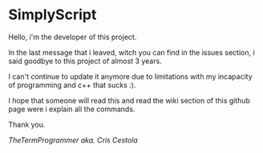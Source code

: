 # SimplyScript

Hello, i'm the developer of this project.

In the last message that i leaved, witch you can find in the issues section, i said goodbye to this project of almost 3 years.

I can't continue to update it anymore due to limitations with my incapacity of programming and c++ that sucks :).

I hope that someone will read this and read the wiki section of this github page were i explain all the commands.


Thank you.

_TheTermProgrammer aka. Cris Cestola_
